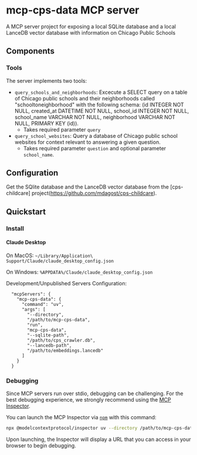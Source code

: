 # mcp-cps-data MCP server

A MCP server project for exposing a local SQLite database and a local LanceDB vector database with information on Chicago Public Schools

## Components

### Tools

The server implements two tools:
- `query_schools_and_neighborhoods`: Excecute a SELECT query on a table of Chicago public schools and their neighborhoods called "schooltoneighborhood" with the following schema: (id INTEGER NOT NULL, created_at DATETIME NOT NULL, school_id INTEGER NOT NULL, school_name VARCHAR NOT NULL, neighborhood VARCHAR NOT NULL, PRIMARY KEY (id)).
  - Takes required parameter `query`
- `query_school_websites`: Query a database of Chicago public school websites for context relevant to answering a given question.
  - Takes required parameter `question` and optional parameter `school_name`.

## Configuration
Get the SQlite database and the LanceDB vector database from the [cps-childcare] project(https://github.com/mdagost/cps-childcare).

## Quickstart

### Install

#### Claude Desktop

On MacOS: `~/Library/Application\ Support/Claude/claude_desktop_config.json`

On Windows: `%APPDATA%/Claude/claude_desktop_config.json`

Development/Unpublished Servers Configuration:
```
  "mcpServers": {
    "mcp-cps-data": {
      "command": "uv",
      "args": [
        "--directory",
        "/path/to/mcp-cps-data",
        "run",
        "mcp-cps-data",
        "--sqlite-path",
        "/path/to/cps_crawler.db",
        "--lancedb-path",
        "/path/to/embeddings.lancedb"
      ]
    }
  }
```

### Debugging

Since MCP servers run over stdio, debugging can be challenging. For the best debugging
experience, we strongly recommend using the [MCP Inspector](https://github.com/modelcontextprotocol/inspector).


You can launch the MCP Inspector via [`npm`](https://docs.npmjs.com/downloading-and-installing-node-js-and-npm) with this command:

```bash
npx @modelcontextprotocol/inspector uv --directory /path/to/mcp-cps-data run mcp-cps-data --sqlite-path /path/to/cps_crawler.db --lancedb-path /path/to/embeddings.lancedb
```


Upon launching, the Inspector will display a URL that you can access in your browser to begin debugging.